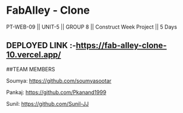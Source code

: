 # FabAlley - Clone 
PT-WEB-09 || UNIT-5 || GROUP 8 || Construct Week Project || 5 Days


## DEPLOYED LINK :-https://fab-alley-clone-10.vercel.app/

##TEAM MEMBERS 

Soumya: https://github.com/soumyasootar<p></p>
Pankaj: https://github.com/Pkanand1999<p></p>
Sunil: https://github.com/Sunil-JJ<p></p>
